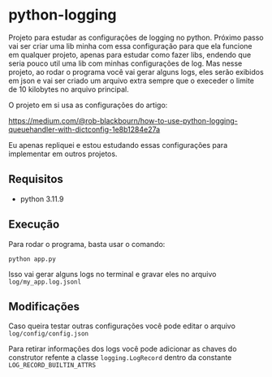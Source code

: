 # python-logging

Projeto para estudar as configurações de logging no python. Próximo passo vai ser criar uma lib minha com essa configuração para que ela funcione em qualquer projeto, apenas para estudar como fazer libs, endendo que seria pouco util uma lib com minhas configurações de log. Mas nesse projeto, ao rodar o programa você vai gerar alguns logs, eles serão exibidos em json e vai ser criado um arquivo extra sempre que o execeder o limite de 10 kilobytes no arquivo principal.

O projeto em si usa as configurações do artigo: 

https://medium.com/@rob-blackbourn/how-to-use-python-logging-queuehandler-with-dictconfig-1e8b1284e27a

Eu apenas repliquei e estou estudando essas configurações para implementar em outros projetos.

## Requisitos

- python 3.11.9

## Execução

Para rodar o programa, basta usar o comando:

`python app.py`

Isso vai gerar alguns logs no terminal e gravar eles no arquivo `log/my_app.log.jsonl`

## Modificações

Caso queira testar outras configurações você pode editar o arquivo `log/config/config.json`

Para retirar informações dos logs você pode adicionar as chaves do construtor refente a classe `logging.LogRecord` dentro da constante `LOG_RECORD_BUILTIN_ATTRS`
